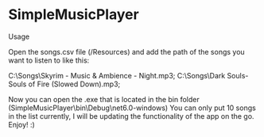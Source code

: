 # SimpleMusicPlayer

Usage

Open the songs.csv file (/Resources) and add the path of the songs you want to listen to like this:

C:\Songs\Skyrim - Music & Ambience - Night.mp3;
C:\Songs\Dark Souls- Souls of Fire (Slowed Down).mp3;

Now you can open the .exe that is located in the bin folder (SimpleMusicPlayer\bin\Debug\net6.0-windows)
You can only put 10 songs in the list currently, I will be updating the functionality of the app on the go.
Enjoy! :)

